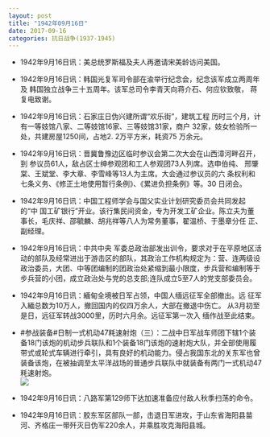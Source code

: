 ```yaml
---
layout: post
title: "1942年09月16日"
date: 2017-09-16
categories: 抗日战争(1937-1945)
---
```


<meta name="referrer" content="no-referrer" />

- 1942年9月16日讯：美总统罗斯福及夫人再邀请宋美龄访问美国。 

- 1942年9月16日讯：韩国光复军司令部在渝举行纪念会，纪念该军成立两周年及 韩国独立战争三十五周年。该军总司令李青天向蒋介石、何应钦致敬， 蒋复电致谢。 

- 1942年9月16日讯：石家庄日伪兴建所谓“欢乐街”，建筑工程 历时三个月，计有一等妓馆八家、二等妓馆16家、三等妓馆31家，商户 32家，妓女检验所一处，共建房屋1250间，占地2. 2万平方米，耗资75 万余元。 

- 1942年9月16日讯：晋冀鲁豫边区临时参议会第二次大会在山西漳河畔召开，到 参议员61人，敌占区士绅参观团和工人参观团73人列席。选申伯纯、 邢肇棠、王斌堂、李大章、李雪峰等13人为主席。大会通过参议员的六 条权利和七条义务、《修正土地使用暂行条例》、《累进负担条例》等。30 日闭会。 

- 1942年9月16日讯：中国工程师学会与国父实业计划研究委员会共同发起的“中 国工矿银行”开业。该行集民间资金，专为开发工矿企业。陈立夫为董 事长，毛庆祥、邵毓麟、胡兆祥等八人为常务董事，翟温桥、于墨章分任 正、副经理。 

- 1942年9月16日讯：中共中央 军委总政治部发出训令，要求对于在平原地区活动的部队及经常进出于游击区的部队，其政治工作机构规定为：营、连两级设政治委员，大团、中等团编制的团政治处紧缩到最小限度，步兵营和编制等于步兵营的小团，成立政治处与党的总支部;连队成立5至7人的党支部委员会。 

- 1942年9月16日讯：緬甸全境被日军占领，中国人缅远征军全部撤出。远 征军入緬总数为10万人，撤回国内的仅四万余人，大部在撤退中伤亡。 从3月初至是日，远征军转战3000里，历时六月余。远征军第一次入 缅作战至此结束。 

- #参战装备#日制一式机动47粍速射炮（三）：二战中日军战车师团下辖1个装备18门该炮的机动步兵联队和1个装备18门该炮的速射炮大队，并全部使用履带式或轮式车辆进行牵引，具有良好的机动能力。侵占我国东北的关东军也曾装备该炮，在被抽调至太平洋战场的普通步兵联队中就装备有两门一式机动47粍速射炮。 <br/><img src="https://wx1.sinaimg.cn/large/aca367d8ly1fjl6a9nd7zj20jq12xwrf.jpg" />

- 1942年9月16日讯：八路军第129师下达加速准备应付敌人秋季扫荡的命令。 

- 1942年9月16日讯：胶东军区部队一部，击退日军进攻，于山东省海阳县苗河、齐格庄一带歼灭日伪军220余人，并乘胜攻克海阳县城。 

